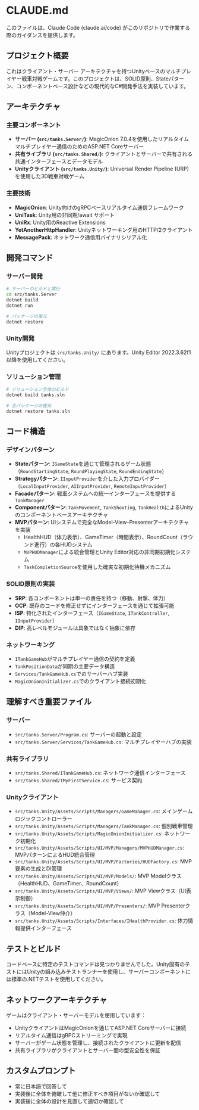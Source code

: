 # CLAUDE.md

このファイルは、Claude Code (claude.ai/code) がこのリポジトリで作業する際のガイダンスを提供します。

## プロジェクト概要

これはクライアント・サーバー アーキテクチャを持つUnityベースのマルチプレイヤー戦車対戦ゲームです。このプロジェクトは、SOLID原則、Stateパターン、コンポーネントベース設計などの現代的なC#開発手法を実装しています。

## アーキテクチャ

### 主要コンポーネント
- **サーバー (`src/tanks.Server/`)**: MagicOnion 7.0.4を使用したリアルタイムマルチプレイヤー通信のためのASP.NET Coreサーバー
- **共有ライブラリ (`src/tanks.Shared/`)**: クライアントとサーバーで共有される共通インターフェースとデータモデル
- **Unityクライアント (`src/tanks.Unity/`)**: Universal Render Pipeline (URP)を使用した3D戦車対戦ゲーム

### 主要技術
- **MagicOnion**: Unity向けのgRPCベースリアルタイム通信フレームワーク
- **UniTask**: Unity用の非同期/await サポート
- **UniRx**: Unity用のReactive Extensions
- **YetAnotherHttpHandler**: Unityネットワーキング用のHTTP/2クライアント
- **MessagePack**: ネットワーク通信用バイナリシリアル化

## 開発コマンド

### サーバー開発
```bash
# サーバーのビルドと実行
cd src/tanks.Server
dotnet build
dotnet run

# パッケージの復元
dotnet restore
```

### Unity開発
Unityプロジェクトは `src/tanks.Unity/` にあります。Unity Editor 2022.3.62f1以降を使用してください。

### ソリューション管理
```bash
# ソリューション全体のビルド
dotnet build tanks.sln

# 全パッケージの復元
dotnet restore tanks.sln
```

## コード構造

### デザインパターン
- **Stateパターン**: `IGameState`を通じて管理されるゲーム状態（`RoundStartingState`, `RoundPlayingState`, `RoundEndingState`）
- **Strategyパターン**: `IInputProvider`を介した入力プロバイダー（`LocalInputProvider`, `AIInputProvider`, `RemoteInputProvider`）
- **Facadeパターン**: 戦車システムへの統一インターフェースを提供する`TankManager`
- **Componentパターン**: `TankMovement`, `TankShooting`, `TankHealth`によるUnityのコンポーネントベースアーキテクチャ
- **MVPパターン**: UIシステムで完全なModel-View-Presenterアーキテクチャを実装
  - HealthHUD（体力表示）、GameTimer（時間表示）、RoundCount（ラウンド進行）の各HUDシステム
  - `MVPHUDManager`による統合管理とUnity Editor対応の非同期初期化システム
  - `TaskCompletionSource`を使用した確実な初期化待機メカニズム

### SOLID原則の実装
- **SRP**: 各コンポーネントは単一の責任を持つ（移動、射撃、体力）
- **OCP**: 既存のコードを修正せずにインターフェースを通じて拡張可能
- **ISP**: 特化されたインターフェース（`IGameState`, `ITankController`, `IInputProvider`）
- **DIP**: 高レベルモジュールは具象ではなく抽象に依存

### ネットワーキング
- `ITankGameHub`がマルチプレイヤー通信の契約を定義
- `TankPositionData`が同期の主要データ構造
- `Services/TankGameHub.cs`でのサーバーハブ実装  
- `MagicOnionInitializer.cs`でのクライアント接続初期化

## 理解すべき重要ファイル

### サーバー
- `src/tanks.Server/Program.cs`: サーバーの起動と設定
- `src/tanks.Server/Services/TankGameHub.cs`: マルチプレイヤーハブの実装

### 共有ライブラリ
- `src/tanks.Shared/ITankGameHub.cs`: ネットワーク通信インターフェース
- `src/tanks.Shared/IMyFirstService.cs`: サービス契約

### Unityクライアント
- `src/tanks.Unity/Assets/Scripts/Managers/GameManager.cs`: メインゲームロジックコントローラー
- `src/tanks.Unity/Assets/Scripts/Managers/TankManager.cs`: 個別戦車管理
- `src/tanks.Unity/Assets/Scripts/MagicOnionInitializer.cs`: ネットワーク初期化
- `src/tanks.Unity/Assets/Scripts/UI/MVP/Managers/MVPHUDManager.cs`: MVPパターンによるHUD統合管理
- `src/tanks.Unity/Assets/Scripts/UI/MVP/Factories/HUDFactory.cs`: MVP要素の生成とDI管理
- `src/tanks.Unity/Assets/Scripts/UI/MVP/Models/`: MVP Modelクラス（HealthHUD、GameTimer、RoundCount）
- `src/tanks.Unity/Assets/Scripts/UI/MVP/Views/`: MVP Viewクラス（UI表示制御）
- `src/tanks.Unity/Assets/Scripts/UI/MVP/Presenters/`: MVP Presenterクラス（Model-View仲介）
- `src/tanks.Unity/Assets/Scripts/Interfaces/IHealthProvider.cs`: 体力情報提供インターフェース

## テストとビルド

コードベースに特定のテストコマンドは見つかりませんでした。Unity固有のテストにはUnityの組み込みテストランナーを使用し、サーバーコンポーネントには標準の.NETテストを使用してください。

## ネットワークアーキテクチャ

ゲームはクライアント・サーバーモデルを使用しています：
- UnityクライアントはMagicOnionを通じてASP.NET Coreサーバーに接続
- リアルタイム通信はgRPCストリーミングで実現
- サーバーがゲーム状態を管理し、接続されたクライアントに更新を配信
- 共有ライブラリがクライアントとサーバー間の型安全性を保証

## カスタムプロンプト
- 常に日本語で回答して
- 実装後に全体を俯瞰して他に修正すべき項目がないか確認して
- 実装後に全体の設計を見直して適切か確認して